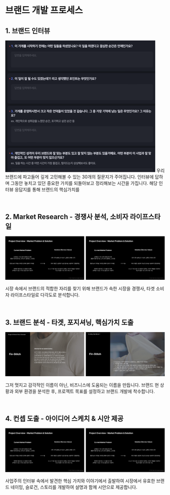 # 브랜드 개발 프로세스


## 1. 브랜드 인터뷰

![](img/image10.png)
우리 브랜드에 파고들어 깊게 고민해볼 수 있는 30개의 질문지가 주어집니다. 인터뷰에 답하며 그동안 놓치고
있던 중요한 가치를 되돌아보고 정리해보는 시간을 가집니다. 해당 인터뷰 응답지를 통해 브랜드의 핵심가치를


<br/>

## 2. Market Research - 경쟁사 분석, 소비자 라이프스타일


![](img/Frame6.png)

시장 속에서 브랜드의 적합한 자리를 찾기 위해 브랜드가 속한 시장을 경쟁사, 타겟 소비자 라이프스타일로
다각도로 분석합니다.

<br/>


## 3. 브랜드 분석 - 타겟, 포지셔닝, 핵심가치 도출


![이미지](img/Frame5.png)

그저 멋지고 감각적인 이름이 아닌, 비즈니스에 도움되는 이름을 만듭니다. 브랜드 현 상황과 외부 환경을
분석한 후, 프로젝트 목표를 설정하고 브랜드 개발에 착수합니다.

<br/>

## 4. 컨셉 도출 - 아이디어 스케치 &amp; 시안 제공


![이미지](img/Frame6.png)

사업주의 인터뷰 속에서 발견한 핵심 가치와 이야기에서 출발하여 시장에서 유효한 브랜드 네이밍, 슬로건,
스토리를 개발하여 설명과 함께 시안으로 제공합니다.



